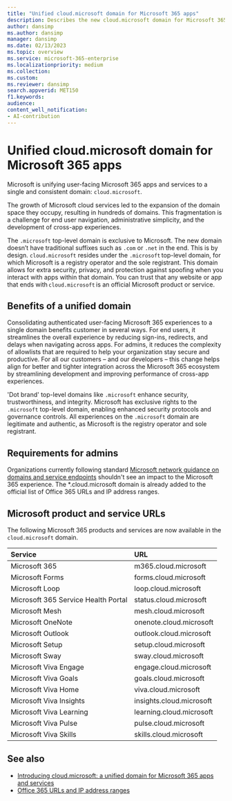 ```yaml
---
title: "Unified cloud.microsoft domain for Microsoft 365 apps"
description: Describes the new cloud.microsoft domain for Microsoft 365 apps
author: dansimp
ms.author: dansimp
manager: dansimp
ms.date: 02/13/2023
ms.topic: overview
ms.service: microsoft-365-enterprise
ms.localizationpriority: medium
ms.collection:
ms.custom: 
ms.reviewer: dansimp
search.appverid: MET150
f1.keywords:
audience:
content_well_notification:
- AI-contribution
---
```


# Unified cloud.microsoft domain for Microsoft 365 apps

Microsoft is unifying user-facing Microsoft 365 apps and services to a single and consistent domain: `cloud.microsoft`.

The growth of Microsoft cloud services led to the expansion of the domain space they occupy, resulting in hundreds of domains. This fragmentation is a challenge for end user navigation, administrative simplicity, and the development of cross-app experiences.

The `.microsoft` top-level domain is exclusive to Microsoft. The new domain doesn’t have traditional suffixes such as `.com` or `.net` in the end. This is by design. `cloud.microsoft` resides under the `.microsoft` top-level domain, for which Microsoft is a registry operator and the sole registrant. This domain allows for extra security, privacy, and protection against spoofing when you interact with apps within that domain. You can trust that any website or app that ends with `cloud.microsoft` is an official Microsoft product or service.

## Benefits of a unified domain

Consolidating authenticated user-facing Microsoft 365 experiences to a single domain benefits customer in several ways. For end users, it streamlines the overall experience by reducing sign-ins, redirects, and delays when navigating across apps. For admins, it reduces the complexity of allowlists that are required to help your organization stay secure and productive. For all our customers – and our developers – this change helps align for better and tighter integration across the Microsoft 365 ecosystem by streamlining development and improving performance of cross-app experiences.

'Dot brand' top-level domains like `.microsoft` enhance security, trustworthiness, and integrity. Microsoft has exclusive rights to the `.microsoft` top-level domain, enabling enhanced security protocols and governance controls. All experiences on the `.microsoft` domain are legitimate and authentic, as Microsoft is the registry operator and sole registrant.

## Requirements for admins

Organizations currently following standard [Microsoft network guidance on domains and service endpoints](/microsoft-365/enterprise/urls-and-ip-address-ranges) shouldn't see an impact to the Microsoft 365 experience. The *.cloud.microsoft domain is already added to the official list of Office 365 URLs and IP address ranges. 

## Microsoft product and service URLs
The following Microsoft 365 products and services are now available in the `cloud.microsoft` domain.

|**Service**|**URL**|
|:-----|:-----|
|Microsoft 365 | m365.cloud.microsoft|
|Microsoft Forms | forms.cloud.microsoft|
|Microsoft Loop | loop.cloud.microsoft|
|Microsoft 365 Service Health Portal | status.cloud.microsoft|
|Microsoft Mesh | mesh.cloud.microsoft|
|Microsoft OneNote | onenote.cloud.microsoft|
|Microsoft Outlook | outlook.cloud.microsoft|
|Microsoft Setup | setup.cloud.microsoft|
|Microsoft Sway | sway.cloud.microsoft|
|Microsoft Viva Engage | engage.cloud.microsoft|
|Microsoft Viva Goals | goals.cloud.microsoft|
|Microsoft Viva Home | viva.cloud.microsoft|
|Microsoft Viva Insights | insights.cloud.microsoft|
|Microsoft Viva Learning | learning.cloud.microsoft|
|Microsoft Viva Pulse | pulse.cloud.microsoft|
|Microsoft Viva Skills | skills.cloud.microsoft|


## See also

- [Introducing cloud.microsoft: a unified domain for Microsoft 365 apps and services](https://techcommunity.microsoft.com/t5/microsoft-365-blog/introducing-cloud-microsoft-a-unified-domain-for-microsoft-365/ba-p/3804961)
- [Office 365 URLs and IP address ranges](/microsoft-365/enterprise/urls-and-ip-address-ranges)